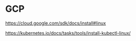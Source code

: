 # GCP


https://cloud.google.com/sdk/docs/install#linux

https://kubernetes.io/docs/tasks/tools/install-kubectl-linux/